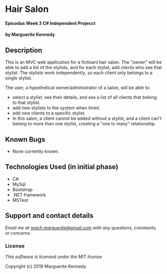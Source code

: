 # Hair Salon 

#### Epicodus Week 3 C# Independent Projecct 

#### by Marguerite Kennedy

## Description

This is an MVC web application for a fictioanl hair salon. The "owner" will be able to add a list of the stylists, and for each stylist, add clients who see that stylist. The stylists work independently, so each client only belongs to a single stylist.

The user, a hypothetical owner/administrator of a salon, will be able to:
* select a stylist, see their details, and see a list of all clients that belong to that stylist.
* add new stylists to the system when hired.
* add new clients to a specific stylist. 
* In this salon, a client cannot be added without a stylist, and a client can't belong to more than one stylist, creating a "one to many" relationship. 

## Known Bugs
* None currently known. 

## Technologies Used (in initial phase)
  * C# 
  * MySql
  * Bootstrap
  * .NET framework
  * MSTest

## Support and contact details

_Email me at reach.marguerite@gmail.com with any questions, comments, or concerns._

### License

*This software is licensed under the MIT license*

Copyright (c) 2019 Marguerite Kennedy
